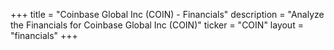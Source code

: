 +++
title = "Coinbase Global Inc (COIN) - Financials"
description = "Analyze the Financials for Coinbase Global Inc (COIN)"
ticker = "COIN"
layout = "financials"
+++

